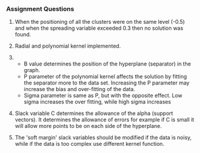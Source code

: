 ### Assignment Questions

1. When the positioning of all the clusters were on the same level (-0.5) and
    when the spreading variable exceeded 0.3 then no solution was found.
    
2. Radial and polynomial kernel implemented. 

3.
    * B value determines the position of the hyperplane (separator) in the graph. 
    * P parameter of the polynomial kernel affects the solution by fitting 
    the separator more to the data set. Increasing the P parameter may increase the bias and over-fitting of the data.
    * Sigma parameter is same as P, but with the opposite effect. Low sigma increases the over fitting, while high sigma 
        increases 
4. Slack variable C determines the allowance of the alpha (support vectors). It determines the allowance of errors
        for example if C is small it will allow more points to be on each side of the hyperplane.
   
5. The 'soft margin' slack variables should be modified if the data is noisy, while if the data is too complex use different kernel function.
